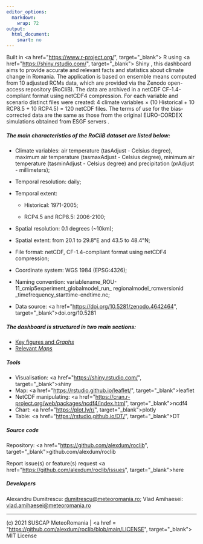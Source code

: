 ```yaml
---
editor_options: 
  markdown: 
    wrap: 72
output: 
  html_document: 
    smart: no
---
```


Built in <a href="https://www.r-project.org/", target="_blank"> R </a> using 
<a href="https://shiny.rstudio.com/", target="_blank">
Shiny </a>, this dashboard aims to provide accurate and relevant facts
and statistics about climate change in Romania. The application is based
on ensemble means computed from 10 adjusted RCMs data, which are
provided via the Zenodo open-access repository (RoCliB). The data are
archived in a netCDF CF-1.4-compliant format using netCDF4 compression.
For each variable and scenario distinct files were created: 4 climate
variables × (10 Historical + 10 RCP8.5 + 10 RCP4.5) = 120 netCDF files.
The terms of use for the bias-corrected data are the same as those from
the original EURO-CORDEX simulations obtained from ESGF servers .

##### The main characteristics of the RoCliB dataset are listed below:

-   Climate variables: air temperature (tasAdjust - Celsius degree),
    maximum air temperature (tasmaxAdjust - Celsius degree), minimum air
    temperature (tasminAdjust - Celsius degree) and precipitation
    (prAdjust - millimeters);

-   Temporal resolution: daily;

-   Temporal extent:

    -   Historical: 1971-2005;

    -   RCP4.5 and RCP8.5: 2006-2100;

-   Spatial resolution: 0.1 degrees (\~10km);

-   Spatial extent: from 20.1 to 29.8°E and 43.5 to 48.4°N;

-   File format: netCDF, CF-1.4-compliant format using netCDF4
    compression;

-   Coordinate system: WGS 1984 (EPSG:4326);

-   Naming convention:
    variablename_ROU-11_cmip5experiment_globalmodel_run\_
    regionalmodel_rcmversionid \_timefrequency_starttime-endtime.nc;

-   Data source: <a href="https://doi.org/10.5281/zenodo.4642464",
    target="_blank">doi.org/10.5281</a>

##### The dashboard is structured in two main sections:

-   [Key figures and *Graphs*](#Graphs)
-   [Relevant *Maps*](#maps)

##### Tools

-   Visualisation: <a href="https://shiny.rstudio.com/",
    target="_blank">shiny</a>
-   Map: <a href="https://rstudio.github.io/leaflet/",
    target="_blank">leaflet</a>
-   NetCDF manipulating: <a
    href="https://cran.r-project.org/web/packages/ncdf4/index.html",
    target="_blank">ncdf4</a>
-   Chart: <a href="https://plot.ly/r/", target="_blank">plotly</a>
-   Table: <a
    href="https://rstudio.github.io/DT/", target="_blank">DT</a>

##### Source code

Repository: <a
href="https://github.com/alexdum/roclib",
target="_blank">github.com/alexdum/roclib</a>

Report issue(s) or feature(s) request <a
href="https://github.com/alexdum/roclib/issues",
target="_blank">here</a>

##### Developers

Alexandru Dumitrescu:
[dumitrescu@meteoromania.ro](mailto:dumitrescu@meteoromania.ro); Vlad
Amihaesei:
[vlad.amihaesei@meteoromania.ro](mailto:vlad.amihaesei@meteoromania.r)

------------------------------------------------------------------------

(c) 2021 SUSCAP MeteoRomania | <a href = "https://github.com/alexdum/roclib/blob/main/LICENSE",
target="_blank"> MIT  License </a>
